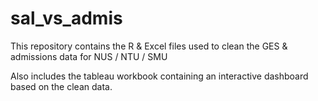 # sal_vs_admis
 
This repository contains the R & Excel files used to clean the GES & admissions data for NUS / NTU / SMU

Also includes the tableau workbook containing an interactive dashboard based on the clean data.
